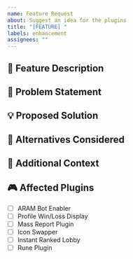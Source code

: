 ```yaml
---
name: Feature Request
about: Suggest an idea for the plugins
title: "[FEATURE] "
labels: enhancement
assignees: ""
---
```


## 🚀 Feature Description

<!-- A clear and concise description of what feature you'd like to see -->

## 🎯 Problem Statement

<!-- Describe the problem this feature would solve. Ex. I'm always frustrated when [...] -->

## 💡 Proposed Solution

<!-- Describe how you think this could be implemented -->

## 🔄 Alternatives Considered

<!-- Describe any alternative solutions or features you've considered -->

## 📝 Additional Context

<!-- Add any other context, screenshots, or examples about the feature request here -->

## 🎮 Affected Plugins

<!-- Which plugin(s) would this feature be for? -->

- [ ] ARAM Bot Enabler
- [ ] Profile Win/Loss Display
- [ ] Mass Report Plugin
- [ ] Icon Swapper
- [ ] Instant Ranked Lobby
- [ ] Rune Plugin
